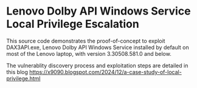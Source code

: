# Lenovo Dolby API Windows Service Local Privilege Escalation

This source code demonstrates the proof-of-concept to exploit DAX3API.exe, Lenovo Dolby API Windows Service installed by default on most of the Lenovo laptop, with
version 3.30508.581.0 and below.

The vulnerablity discovery process and exploitation steps are detailed in this blog https://x9090.blogspot.com/2024/12/a-case-study-of-local-privilege.html


